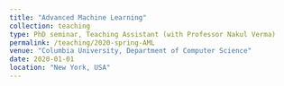 ```yaml
---
title: "Advanced Machine Learning"
collection: teaching
type: PhD seminar, Teaching Assistant (with Professor Nakul Verma)
permalink: /teaching/2020-spring-AML
venue: "Columbia University, Department of Computer Science"
date: 2020-01-01
location: "New York, USA"
---
```

